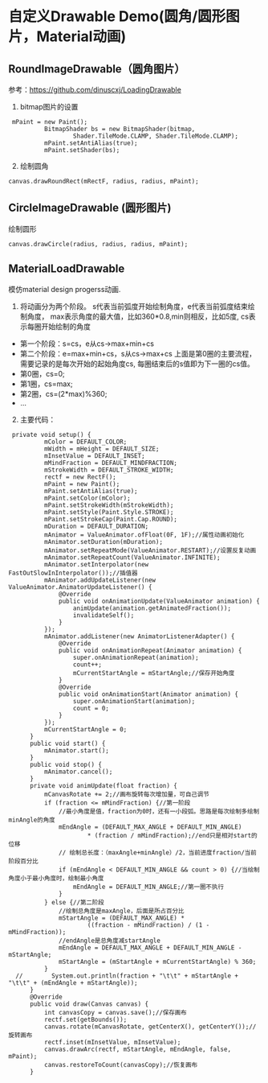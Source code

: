# 自定义Drawable Demo(圆角/圆形图片，Material动画)
## RoundImageDrawable（圆角图片）
参考：https://github.com/dinuscxj/LoadingDrawable
1. bitmap图片的设置
```
 mPaint = new Paint();
          BitmapShader bs = new BitmapShader(bitmap,
                  Shader.TileMode.CLAMP, Shader.TileMode.CLAMP);
          mPaint.setAntiAlias(true);
          mPaint.setShader(bs);
```
2. 绘制圆角

 ` canvas.drawRoundRect(mRectF, radius, radius, mPaint); `
## CircleImageDrawable (圆形图片)
绘制圆形

 ` canvas.drawCircle(radius, radius, radius, mPaint); `
## MaterialLoadDrawable
模仿material design progerss动画.
1. 将动画分为两个阶段。
s代表当前弧度开始绘制角度，e代表当前弧度结束绘制角度，
max表示角度的最大值，比如360*0.8,min则相反，比如5度,
cs表示每圈开始绘制的角度
- 第一个阶段：s=cs，e从cs->max+min+cs
- 第二个阶段：e=max+min+cs，s从cs->max+cs
上面是第0圈的主要流程，需要记录的是每次开始的起始角度cs,
每圈结束后的s值即为下一圈的cs值。
- 第0圈，cs=0;
- 第1圈，cs=max;
- 第2圈，cs=(2*max)%360;
- ...

2. 主要代码：
```
 private void setup() {
          mColor = DEFAULT_COLOR;
          mWidth = mHeight = DEFAULT_SIZE;
          mInsetValue = DEFAULT_INSET;
          mMindFraction = DEFAULT_MINDFRACTION;
          mStrokeWidth = DEFAULT_STROKE_WIDTH;
          rectf = new RectF();
          mPaint = new Paint();
          mPaint.setAntiAlias(true);
          mPaint.setColor(mColor);
          mPaint.setStrokeWidth(mStrokeWidth);
          mPaint.setStyle(Paint.Style.STROKE);
          mPaint.setStrokeCap(Paint.Cap.ROUND);
          mDuration = DEFAULT_DURATION;
          mAnimator = ValueAnimator.ofFloat(0F, 1F);//属性动画初始化
          mAnimator.setDuration(mDuration);
          mAnimator.setRepeatMode(ValueAnimator.RESTART);//设置反复动画
          mAnimator.setRepeatCount(ValueAnimator.INFINITE);
          mAnimator.setInterpolator(new FastOutSlowInInterpolator());//插值器
          mAnimator.addUpdateListener(new ValueAnimator.AnimatorUpdateListener() {
              @Override
              public void onAnimationUpdate(ValueAnimator animation) {
                  animUpdate(animation.getAnimatedFraction());
                  invalidateSelf();
              }
          });
          mAnimator.addListener(new AnimatorListenerAdapter() {
              @Override
              public void onAnimationRepeat(Animator animation) {
                  super.onAnimationRepeat(animation);
                  count++;
                  mCurrentStartAngle = mStartAngle;//保存开始角度
              }
              @Override
              public void onAnimationStart(Animator animation) {
                  super.onAnimationStart(animation);
                  count = 0;
              }
          });
          mCurrentStartAngle = 0;
      }
      public void start() {
          mAnimator.start();
      }
      public void stop() {
          mAnimator.cancel();
      }
      private void animUpdate(float fraction) {
          mCanvasRotate += 2;//画布旋转每次增加量，可自己调节
          if (fraction <= mMindFraction) {//第一阶段
              //最小角度是值，fraction为0时，还有一小段弧。思路是每次绘制多绘制minAngle的角度
              mEndAngle = (DEFAULT_MAX_ANGLE + DEFAULT_MIN_ANGLE)
                      * (fraction / mMindFraction);//end只是相对start的位移
              // 绘制总长度：（maxAngle+minAngle）/2，当前进度fraction/当前阶段百分比
              if (mEndAngle < DEFAULT_MIN_ANGLE && count > 0) {//当绘制角度小于最小角度时，绘制最小角度
                  mEndAngle = DEFAULT_MIN_ANGLE;//第一圈不执行
              }
          } else {//第二阶段
              //绘制总角度是maxAngle，后面是所占百分比
              mStartAngle = (DEFAULT_MAX_ANGLE) *
                      ((fraction - mMindFraction) / (1 - mMindFraction));
              //endAngle是总角度减startAngle
              mEndAngle = DEFAULT_MAX_ANGLE + DEFAULT_MIN_ANGLE - mStartAngle;
              mStartAngle = (mStartAngle + mCurrentStartAngle) % 360;
          }
  //        System.out.println(fraction + "\t\t" + mStartAngle + "\t\t" + (mEndAngle + mStartAngle));
      }
      @Override
      public void draw(Canvas canvas) {
          int canvasCopy = canvas.save();//保存画布
          rectf.set(getBounds());
          canvas.rotate(mCanvasRotate, getCenterX(), getCenterY());//旋转画布
          rectf.inset(mInsetValue, mInsetValue);
          canvas.drawArc(rectf, mStartAngle, mEndAngle, false, mPaint);
          canvas.restoreToCount(canvasCopy);//恢复画布
      }
```